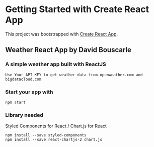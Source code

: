# Getting Started with Create React App

This project was bootstrapped with [Create React App](https://github.com/facebook/create-react-app).

## Weather React App by David Bouscarle
### A simple weather app built with ReactJS

````
Use Your API KEY to get weather data from openweather.com and bigdatacloud.com
````

### Start your app with
````
npm start
````

### Library needed
Styled Components for React / Chart.js for React
````
npm install --save styled-components
npm install --save react-chartjs-2 chart.js
````


